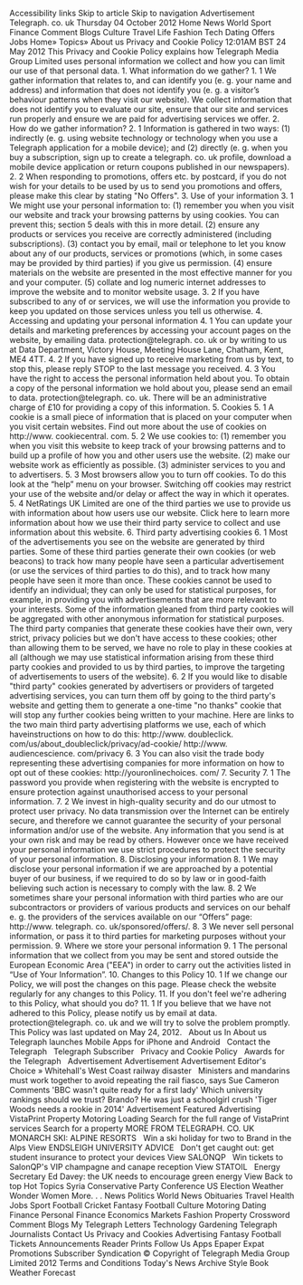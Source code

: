 Accessibility links Skip to article Skip to navigation Advertisement Telegraph. co. uk Thursday 04 October 2012 Home News World Sport Finance Comment Blogs Culture Travel Life Fashion Tech Dating Offers Jobs Home» Topics» About us Privacy and Cookie Policy 12:01AM BST 24 May 2012 This Privacy and Cookie Policy explains how Telegraph Media Group Limited uses personal information we collect and how you can limit our use of that personal data. 1. What information do we gather? 1. 1 We gather information that relates to, and can identify you (e. g. your name and address) and information that does not identify you (e. g. a visitor’s behaviour patterns when they visit our website). We collect information that does not identify you to evaluate our site, ensure that our site and services run properly and ensure we are paid for advertising services we offer. 2. How do we gather information? 2. 1 Information is gathered in two ways: (1) indirectly (e. g. using website technology or technology when you use a Telegraph application for a mobile device); and (2) directly (e. g. when you buy a subscription, sign up to create a telegraph. co. uk profile, download a mobile device application or return coupons published in our newspapers). 2. 2 When responding to promotions, offers etc. by postcard, if you do not wish for your details to be used by us to send you promotions and offers, please make this clear by stating "No Offers". 3. Use of your information 3. 1 We might use your personal information to: (1) remember you when you visit our website and track your browsing patterns by using cookies. You can prevent this; section 5 deals with this in more detail. (2) ensure any products or services you receive are correctly administered (including subscriptions). (3) contact you by email, mail or telephone to let you know about any of our products, services or promotions (which, in some cases may be provided by third parties) if you give us permission. (4) ensure materials on the website are presented in the most effective manner for you and your computer. (5) collate and log numeric internet addresses to improve the website and to monitor website usage. 3. 2 If you have subscribed to any of or services, we will use the information you provide to keep you updated on those services unless you tell us otherwise. 4. Accessing and updating your personal information 4. 1 You can update your details and marketing preferences by accessing your account pages on the website, by emailing data. protection@telegraph. co. uk or by writing to us at Data Department, Victory House, Meeting House Lane, Chatham, Kent, ME4 4TT. 4. 2 If you have signed up to receive marketing from us by text, to stop this, please reply STOP to the last message you received. 4. 3 You have the right to access the personal information held about you. To obtain a copy of the personal information we hold about you, please send an email to data. protection@telegraph. co. uk. There will be an administrative charge of £10 for providing a copy of this information. 5. Cookies 5. 1 A cookie is a small piece of information that is placed on your computer when you visit certain websites. Find out more about the use of cookies on http://www. cookiecentral. com. 5. 2 We use cookies to: (1) remember you when you visit this website to keep track of your browsing patterns and to build up a profile of how you and other users use the website. (2) make our website work as efficiently as possible. (3) administer services to you and to advertisers. 5. 3 Most browsers allow you to turn off cookies. To do this look at the “help” menu on your browser. Switching off cookies may restrict your use of the website and/or delay or affect the way in which it operates. 5. 4 NetRatings UK Limited are one of the third parties we use to provide us with information about how users use our website. Click here to learn more information about how we use their third party service to collect and use information about this website. 6. Third party advertising cookies 6. 1 Most of the advertisements you see on the website are generated by third parties. Some of these third parties generate their own cookies (or web beacons) to track how many people have seen a particular advertisement (or use the services of third parties to do this), and to track how many people have seen it more than once. These cookies cannot be used to identify an individual; they can only be used for statistical purposes, for example, in providing you with advertisements that are more relevant to your interests. Some of the information gleaned from third party cookies will be aggregated with other anonymous information for statistical purposes. The third party companies that generate these cookies have their own, very strict, privacy policies but we don't have access to these cookies; other than allowing them to be served, we have no role to play in these cookies at all (although we may use statistical information arising from these third party cookies and provided to us by third parties, to improve the targeting of advertisements to users of the website). 6. 2 If you would like to disable "third party" cookies generated by advertisers or providers of targeted advertising services, you can turn them off by going to the third party's website and getting them to generate a one-time "no thanks" cookie that will stop any further cookies being written to your machine. Here are links to the two main third party advertising platforms we use, each of which haveinstructions on how to do this: http://www. doubleclick. com/us/about\_doubleclick/privacy/ad-cookie/ http://www. audiencescience. com/privacy 6. 3 You can also visit the trade body representing these advertising companies for more information on how to opt out of these cookies: http://youronlinechoices. com/ 7. Security 7. 1 The password you provide when registering with the website is encrypted to ensure protection against unauthorised access to your personal information. 7. 2 We invest in high-quality security and do our utmost to protect user privacy. No data transmission over the Internet can be entirely secure, and therefore we cannot guarantee the security of your personal information and/or use of the website. Any information that you send is at your own risk and may be read by others. However once we have received your personal information we use strict procedures to protect the security of your personal information. 8. Disclosing your information 8. 1 We may disclose your personal information if we are approached by a potential buyer of our business, if we required to do so by law or in good-faith believing such action is necessary to comply with the law. 8. 2 We sometimes share your personal information with third parties who are our subcontractors or providers of various products and services on our behalf e. g. the providers of the services available on our “Offers” page: http://www. telegraph. co. uk/sponsored/offers/. 8. 3 We never sell personal information, or pass it to third parties for marketing purposes without your permission. 9. Where we store your personal information 9. 1 The personal information that we collect from you may be sent and stored outside the European Economic Area ("EEA") in order to carry out the activities listed in “Use of Your Information”. 10. Changes to this Policy 10. 1 If we change our Policy, we will post the changes on this page. Please check the website regularly for any changes to this Policy. 11. If you don't feel we're adhering to this Policy, what should you do? 11. 1 If you believe that we have not adhered to this Policy, please notify us by email at data. protection@telegraph. co. uk and we will try to solve the problem promptly. This Policy was last updated on May 24, 2012.   About us In About us   Telegraph launches Mobile Apps for iPhone and Android   Contact the Telegraph   Telegraph Subscriber   Privacy and Cookie Policy   Awards for the Telegraph   Advertisement Advertisement Advertisement Editor's Choice » Whitehall's West Coast railway disaster   Ministers and mandarins must work together to avoid repeating the rail fiasco, says Sue Cameron Comments 'BBC wasn't quite ready for a first lady' Which university rankings should we trust? Brando? He was just a schoolgirl crush 'Tiger Woods needs a rookie in 2014' Advertisement Featured Advertising VistaPrint Property Motoring Loading Search for the full range of VistaPrint services Search for a property MORE FROM TELEGRAPH. CO. UK MONARCH SKI: ALPINE RESORTS   Win a ski holiday for two to Brand in the Alps View ENDSLEIGH UNIVERSITY ADVICE   Don't get caught out: get student insurance to protect your devices View SALONQP   Win tickets to SalonQP's VIP champagne and canape reception View STATOIL   Energy Secretary Ed Davey: the UK needs to encourage green energy View Back to top Hot Topics Syria Conservative Party Conference US Election Weather Wonder Women More. . . News Politics World News Obituaries Travel Health Jobs Sport Football Cricket Fantasy Football Culture Motoring Dating Finance Personal Finance Economics Markets Fashion Property Crossword Comment Blogs My Telegraph Letters Technology Gardening Telegraph Journalists Contact Us Privacy and Cookies Advertising Fantasy Football Tickets Announcements Reader Prints Follow Us Apps Epaper Expat Promotions Subscriber Syndication © Copyright of Telegraph Media Group Limited 2012 Terms and Conditions Today's News Archive Style Book Weather Forecast